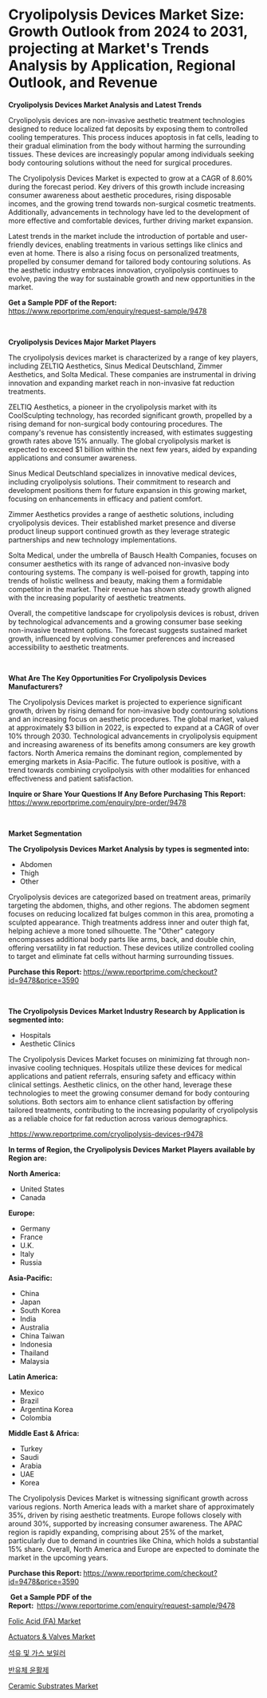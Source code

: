 <p><h1>Cryolipolysis Devices Market Size: Growth Outlook from 2024 to 2031, projecting at Market's Trends Analysis by Application, Regional Outlook, and Revenue</h1></p><p><strong>Cryolipolysis Devices Market Analysis and Latest Trends</strong></p>
<p><p>Cryolipolysis devices are non-invasive aesthetic treatment technologies designed to reduce localized fat deposits by exposing them to controlled cooling temperatures. This process induces apoptosis in fat cells, leading to their gradual elimination from the body without harming the surrounding tissues. These devices are increasingly popular among individuals seeking body contouring solutions without the need for surgical procedures.</p><p>The Cryolipolysis Devices Market is expected to grow at a CAGR of 8.60% during the forecast period. Key drivers of this growth include increasing consumer awareness about aesthetic procedures, rising disposable incomes, and the growing trend towards non-surgical cosmetic treatments. Additionally, advancements in technology have led to the development of more effective and comfortable devices, further driving market expansion.</p><p>Latest trends in the market include the introduction of portable and user-friendly devices, enabling treatments in various settings like clinics and even at home. There is also a rising focus on personalized treatments, propelled by consumer demand for tailored body contouring solutions. As the aesthetic industry embraces innovation, cryolipolysis continues to evolve, paving the way for sustainable growth and new opportunities in the market.</p></p>
<p><strong>Get a Sample PDF of the Report:&nbsp;</strong> <a href="https://www.reportprime.com/enquiry/request-sample/9478">https://www.reportprime.com/enquiry/request-sample/9478</a></p>
<p>&nbsp;</p>
<p><strong>Cryolipolysis Devices Major Market Players</strong></p>
<p><p>The cryolipolysis devices market is characterized by a range of key players, including ZELTIQ Aesthetics, Sinus Medical Deutschland, Zimmer Aesthetics, and Solta Medical. These companies are instrumental in driving innovation and expanding market reach in non-invasive fat reduction treatments.</p><p>ZELTIQ Aesthetics, a pioneer in the cryolipolysis market with its CoolSculpting technology, has recorded significant growth, propelled by a rising demand for non-surgical body contouring procedures. The company's revenue has consistently increased, with estimates suggesting growth rates above 15% annually. The global cryolipolysis market is expected to exceed $1 billion within the next few years, aided by expanding applications and consumer awareness.</p><p>Sinus Medical Deutschland specializes in innovative medical devices, including cryolipolysis solutions. Their commitment to research and development positions them for future expansion in this growing market, focusing on enhancements in efficacy and patient comfort.</p><p>Zimmer Aesthetics provides a range of aesthetic solutions, including cryolipolysis devices. Their established market presence and diverse product lineup support continued growth as they leverage strategic partnerships and new technology implementations.</p><p>Solta Medical, under the umbrella of Bausch Health Companies, focuses on consumer aesthetics with its range of advanced non-invasive body contouring systems. The company is well-poised for growth, tapping into trends of holistic wellness and beauty, making them a formidable competitor in the market. Their revenue has shown steady growth aligned with the increasing popularity of aesthetic treatments.</p><p>Overall, the competitive landscape for cryolipolysis devices is robust, driven by technological advancements and a growing consumer base seeking non-invasive treatment options. The forecast suggests sustained market growth, influenced by evolving consumer preferences and increased accessibility to aesthetic treatments.</p></p>
<p>&nbsp;</p>
<p><strong>What Are The Key Opportunities For Cryolipolysis Devices Manufacturers?</strong></p>
<p><p>The Cryolipolysis Devices market is projected to experience significant growth, driven by rising demand for non-invasive body contouring solutions and an increasing focus on aesthetic procedures. The global market, valued at approximately $3 billion in 2022, is expected to expand at a CAGR of over 10% through 2030. Technological advancements in cryolipolysis equipment and increasing awareness of its benefits among consumers are key growth factors. North America remains the dominant region, complemented by emerging markets in Asia-Pacific. The future outlook is positive, with a trend towards combining cryolipolysis with other modalities for enhanced effectiveness and patient satisfaction.</p></p>
<p><strong>Inquire or Share Your Questions If Any Before Purchasing This Report:</strong> <a href="https://www.reportprime.com/enquiry/pre-order/9478">https://www.reportprime.com/enquiry/pre-order/9478</a></p>
<p>&nbsp;</p>
<p><strong>Market Segmentation</strong></p>
<p><strong>The Cryolipolysis Devices Market Analysis by types is segmented into:</strong></p>
<p><ul><li>Abdomen</li><li>Thigh</li><li>Other</li></ul></p>
<p><p>Cryolipolysis devices are categorized based on treatment areas, primarily targeting the abdomen, thighs, and other regions. The abdomen segment focuses on reducing localized fat bulges common in this area, promoting a sculpted appearance. Thigh treatments address inner and outer thigh fat, helping achieve a more toned silhouette. The "Other" category encompasses additional body parts like arms, back, and double chin, offering versatility in fat reduction. These devices utilize controlled cooling to target and eliminate fat cells without harming surrounding tissues.</p></p>
<p><strong>Purchase this Report:&nbsp;</strong><a href="https://www.reportprime.com/checkout?id=9478&price=3590">https://www.reportprime.com/checkout?id=9478&price=3590</a></p>
<p>&nbsp;</p>
<p><strong>The Cryolipolysis Devices Market Industry Research by Application is segmented into:</strong></p>
<p><ul><li>Hospitals</li><li>Aesthetic Clinics</li></ul></p>
<p><p>The Cryolipolysis Devices Market focuses on minimizing fat through non-invasive cooling techniques. Hospitals utilize these devices for medical applications and patient referrals, ensuring safety and efficacy within clinical settings. Aesthetic clinics, on the other hand, leverage these technologies to meet the growing consumer demand for body contouring solutions. Both sectors aim to enhance client satisfaction by offering tailored treatments, contributing to the increasing popularity of cryolipolysis as a reliable choice for fat reduction across various demographics.</p></p>
<p><a href="https://www.reportprime.com/cryolipolysis-devices-r9478">&nbsp;https://www.reportprime.com/cryolipolysis-devices-r9478</a></p>
<p><strong>In terms of Region, the Cryolipolysis Devices Market Players available by Region are:</strong></p>
<p>
    <p> <strong> North America: </strong>
        <ul>
            <li>United States</li>
            <li>Canada</li>
        </ul>
        </p> 
    <p> <strong> Europe: </strong>
        <ul>
            <li>Germany</li>
            <li>France</li>
            <li>U.K.</li>
            <li>Italy</li>
            <li>Russia</li>
        </ul>
        </p> 
    <p> <strong> Asia-Pacific: </strong>
        <ul>
            <li>China</li>
            <li>Japan</li>
            <li>South Korea</li>
            <li>India</li>
            <li>Australia</li>
            <li>China Taiwan</li>
            <li>Indonesia</li>
            <li>Thailand</li>
            <li>Malaysia</li>
        </ul>
        </p> 
    <p> <strong> Latin America: </strong>
        <ul>
            <li>Mexico</li>
            <li>Brazil</li>
            <li>Argentina Korea</li>
            <li>Colombia</li>
        </ul>
        </p> 
    <p> <strong> Middle East & Africa: </strong>
        <ul>
            <li>Turkey</li>
            <li>Saudi</li>
            <li>Arabia</li>
            <li>UAE</li>
            <li>Korea</li>
        </ul>
    </p>
    </p>
<p><p>The Cryolipolysis Devices Market is witnessing significant growth across various regions. North America leads with a market share of approximately 35%, driven by rising aesthetic treatments. Europe follows closely with around 30%, supported by increasing consumer awareness. The APAC region is rapidly expanding, comprising about 25% of the market, particularly due to demand in countries like China, which holds a substantial 15% share. Overall, North America and Europe are expected to dominate the market in the upcoming years.</p></p>
<p><strong>Purchase this Report: </strong><a href="https://www.reportprime.com/checkout?id=9478&price=3590">https://www.reportprime.com/checkout?id=9478&price=3590</a></p>
<p>&nbsp;<strong>Get a Sample PDF of the Report:&nbsp;&nbsp;</strong><a href="https://www.reportprime.com/enquiry/request-sample/9478">https://www.reportprime.com/enquiry/request-sample/9478</a></p>
<p><strong></strong></p>
<p><p><a href="https://issuu.com/reportprime-2/docs/folic-acid-fa-market-size-2030.pptx_4fcce01a335fc1">Folic Acid (FA) Market</a></p><p><a href="https://medium.com/@amanda.hamilton54645/the-comprehensive-actuators-valves-market-research-report-is-essential-for-understanding-db2b1e34b6e4">Actuators & Valves Market</a></p><p><a href="https://medium.com/@trevorkruvalis5678/boilers-in-oil-and-gas-market-%EC%9D%98-%EA%B8%80%EB%A1%9C%EB%B2%8C-%EC%8B%9C%EC%9E%A5-%EA%B0%9C%EC%9A%94%EB%8A%94-%EC%A0%84-%EC%84%B8%EA%B3%84-%EB%B0%8F-%EC%A3%BC%EC%9A%94-%EC%8B%9C%EC%9E%A5%EC%9D%98-%EC%82%B0%EC%97%85%EC%97%90-%EC%98%81%ED%96%A5%EC%9D%84-%EB%AF%B8%EC%B9%98%EB%8A%94-%EC%A3%BC%EC%9A%94-%ED%8A%B8%EB%A0%8C%EB%93%9C%EC%97%90-%EB%8C%80%ED%95%9C-%EB%8F%85%ED%8A%B9%ED%95%9C-%EA%B4%80%EC%A0%90%EC%9D%84-%EC%A0%9C%EA%B3%B5%ED%95%A9%EB%8B%88%EB%8B%A4-34952ac684e9">석유 및 가스 보일러</a></p><p><a href="https://medium.com/@nikki.bettison/2024%EB%85%84%EB%B6%80%ED%84%B0-2031%EB%85%84%EA%B9%8C%EC%A7%80%EC%9D%98-%EA%B8%80%EB%A1%9C%EB%B2%8C-%EB%B0%98%EC%9C%A0%EC%B2%B4-%EC%9C%A4%ED%99%9C%EC%A0%9C-%EC%8B%9C%EC%9E%A5-%ED%83%90%EC%83%89-%ED%8A%B8%EB%A0%8C%EB%93%9C%EC%97%90%EC%84%9C-%EC%A0%84%EB%9E%B5%EA%B9%8C%EC%A7%80-0300a22e4ab1">반유체 윤활제</a></p><p><a href="https://medium.com/@amanda.hamilton54645/the-ceramic-substrates-market-is-anticipated-to-experience-significant-growth-with-a-projected-a2cb0de3de95">Ceramic Substrates Market</a></p></p>